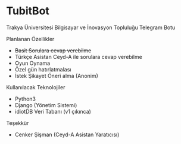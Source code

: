 # TubitBot
Trakya Üniversitesi Bilgisayar ve İnovasyon Topluluğu Telegram Botu

Planlanan Özellikler

- ~~Basit Sorulara cevap verebilme~~
- Türkçe Asistan Ceyd-A ile sorulara cevap verebilme
- Oyun Oynama
- Özel gün hatırlatmalası 
- İstek Şikayet Öneri alma (Anonim)

Kullanılacak Teknolojiler
- Python3
- Django (Yönetim Sistemi)
- idiotDB Veri Tabanı (v1 çıkınca)

Teşekkür
- Cenker Şişman (Ceyd-A Asistan Yaratıcısı)
